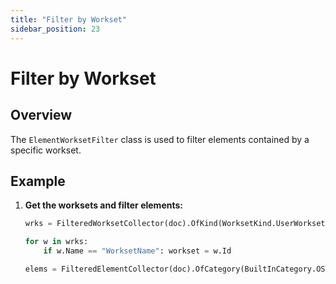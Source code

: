 ```yaml
---
title: "Filter by Workset"
sidebar_position: 23
---
```


# Filter by Workset
## Overview
The `ElementWorksetFilter` class is used to filter elements contained by a specific workset.

## Example
1. **Get the worksets and filter elements:**
    ```python
    wrks = FilteredWorksetCollector(doc).OfKind(WorksetKind.UserWorkset).ToWorksets()

    for w in wrks:
        if w.Name == "WorksetName": workset = w.Id

    elems = FilteredElementCollector(doc).OfCategory(BuiltInCategory.OST_Walls).WherePasses(ElementWorksetFilter(workset)).ToElements()
    ```
